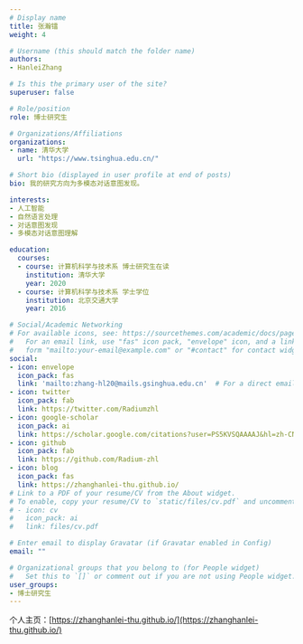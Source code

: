 ```yaml
---
# Display name
title: 张瀚镭
weight: 4

# Username (this should match the folder name)
authors:
- HanleiZhang

# Is this the primary user of the site?
superuser: false

# Role/position
role: 博士研究生

# Organizations/Affiliations
organizations:
- name: 清华大学
  url: "https://www.tsinghua.edu.cn/"

# Short bio (displayed in user profile at end of posts)
bio: 我的研究方向为多模态对话意图发现。

interests:
- 人工智能
- 自然语言处理
- 对话意图发现
- 多模态对话意图理解

education:
  courses:
  - course: 计算机科学与技术系 博士研究生在读
    institution: 清华大学
    year: 2020
  - course: 计算机科学与技术系 学士学位
    institution: 北京交通大学
    year: 2016

# Social/Academic Networking
# For available icons, see: https://sourcethemes.com/academic/docs/page-builder/#icons
#   For an email link, use "fas" icon pack, "envelope" icon, and a link in the
#   form "mailto:your-email@example.com" or "#contact" for contact widget.
social:
- icon: envelope
  icon_pack: fas
  link: 'mailto:zhang-hl20@mails.gsinghua.edu.cn'  # For a direct email link, use "mailto:test@example.org".
- icon: twitter
  icon_pack: fab
  link: https://twitter.com/Radiumzhl
- icon: google-scholar
  icon_pack: ai
  link: https://scholar.google.com/citations?user=PS5KVSQAAAAJ&hl=zh-CN
- icon: github
  icon_pack: fab
  link: https://github.com/Radium-zhl
- icon: blog
  icon_pack: fas
  link: https://zhanghanlei-thu.github.io/
# Link to a PDF of your resume/CV from the About widget.
# To enable, copy your resume/CV to `static/files/cv.pdf` and uncomment the lines below.
# - icon: cv
#   icon_pack: ai
#   link: files/cv.pdf

# Enter email to display Gravatar (if Gravatar enabled in Config)
email: ""

# Organizational groups that you belong to (for People widget)
#   Set this to `[]` or comment out if you are not using People widget.
user_groups:
- 博士研究生
---
```


个人主页：[https://zhanghanlei-thu.github.io/](https://zhanghanlei-thu.github.io/)
